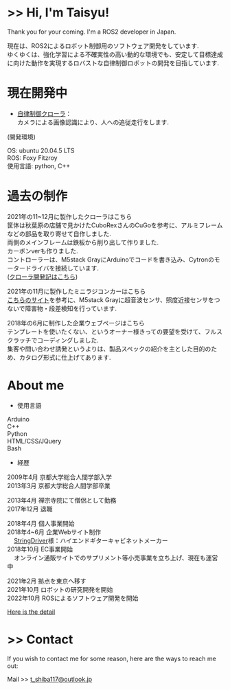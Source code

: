 # >> Hi, I'm Taisyu!

Thank you for your coming. I'm a ROS2 developer in Japan.

現在は、ROS2によるロボット制御用のソフトウェア開発をしています.   
ゆくゆくは、強化学習による不確実性の高い動的な環境でも、安定して目標達成に向けた動作を実現するロバストな自律制御ロボットの開発を目指しています.
  
  
# 現在開発中

* [自律制御クローラ](https://github.com/tstaisyu/ts_crawler)：  
カメラによる画像認識により、人への追従走行をします.  
  
  
(開発環境)

OS: ubuntu 20.04.5 LTS   
ROS: Foxy Fitzroy   
使用言語: python, C++  
  
  
# 過去の制作

2021年の11~12月に製作したクローラはこちら  
筐体は秋葉原の店舗で見かけたCuboRexさんのCuGoを参考に、アルミフレームなどの部品を取り寄せて自作しました.  
両側のメインフレームは鉄板から削り出して作りました.  
カーボンverも作りました.  
コントローラーは、M5stack GrayにArduinoでコードを書き込み、Cytronのモータードライバを接続しています.  
([クローラ開発記はこちら](http://stand-alone.sub.jp/myenglishjourney/category/crawler/))  

2021年の11月に製作したミニラジコンカーはこちら  
[こちらのサイト](https://deviceplus.jp/mc-general/arduino-m5stack-remote-control-car-03/)を参考に、M5stack Grayに超音波センサ、照度近接センサをつないで障害物・段差検知を行っています.  

2018年の6月に制作した企業ウェブページはこちら  
テンプレートを使いたくない、というオーナー様きっての要望を受けて、フルスクラッチでコーディングしました.  
集客や問い合わせ誘発というよりは、製品スペックの紹介を主とした目的のため、カタログ形式に仕上げてあります.  
  

# About me
  
* 使用言語

Arduino  
C++  
Python  
HTML/CSS/JQuery  
Bash  
  
  
* 経歴

2009年4月 京都大学総合人間学部入学  
2013年3月 京都大学総合人間学部卒業  

2013年4月 禅宗寺院にて僧侶として勤務  
2017年12月 退職  


2018年4月 個人事業開始  
2018年4~6月 企業Webサイト制作  
&nbsp;&nbsp;&nbsp;&nbsp;[StringDriver](https://www.stringdriver.jp/)様：ハイエンドギターキャビネットメーカー  
2018年10月 EC事業開始  
&nbsp;&nbsp;&nbsp;&nbsp;オンライン通販サイトでのサプリメント等小売事業を立ち上げ、現在も運営中  


2021年2月 拠点を東京へ移す  
2021年10月 ロボットの研究開発を開始  
2022年10月 ROSによるソフトウェア開発を開始  
  
  
[Here is the detail](https://tstaisyu.gitbook.io/profile/)

# >> Contact
If you wish to contact me for some reason, here are the ways to reach me out:

Mail >> t_shiba117@outlook.jp
